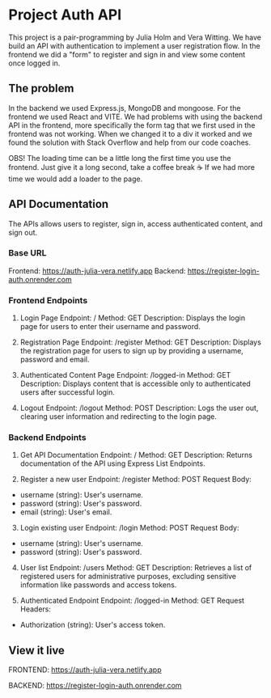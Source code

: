 # Project Auth API

This project is a pair-programming by Julia Holm and Vera Witting. We have build an API with authentication to implement a user registration flow. In the frontend we did a "form" to register and sign in and view some content once logged in.

## The problem

In the backend we used Express.js, MongoDB and mongoose. For the frontend we used React and VITE.
We had problems with using the backend API in the frontend, more specifically the form tag that we first used in the frontend was not working. When we changed it to a div it worked and we found the solution with Stack Overflow and help from our code coaches.

OBS! The loading time can be a little long the first time you use the frontend. Just give it a long second, take a coffee break ☕️
If we had more time we would add a loader to the page.

## API Documentation

The APIs allows users to register, sign in, access authenticated content, and sign out.

### Base URL

Frontend: https://auth-julia-vera.netlify.app
Backend: https://register-login-auth.onrender.com

### Frontend Endpoints

1. Login Page
Endpoint: /
Method: GET
Description: Displays the login page for users to enter their username and password.

2. Registration Page
Endpoint: /register
Method: GET
Description: Displays the registration page for users to sign up by providing a username, password and email.

3. Authenticated Content Page
Endpoint: /logged-in
Method: GET
Description: Displays content that is accessible only to authenticated users after successful login.

4. Logout
Endpoint: /logout
Method: POST
Description: Logs the user out, clearing user information and redirecting to the login page.

### Backend Endpoints

1. Get API Documentation
Endpoint: /
Method: GET
Description: Returns documentation of the API using Express List Endpoints.

2. Register a new user
Endpoint: /register
Method: POST
Request Body:
- username (string): User's username.
- password (string): User's password.
- email (string): User's email.

3. Login existing user
Endpoint: /login
Method: POST
Request Body:
- username (string): User's username.
- password (string): User's password.

4. User list
Endpoint: /users
Method: GET
Description: Retrieves a list of registered users for administrative purposes, excluding sensitive information like passwords and access tokens.

5. Authenticated Endpoint
Endpoint: /logged-in
Method: GET
Request Headers:
- Authorization (string): User's access token.

## View it live

FRONTEND: https://auth-julia-vera.netlify.app

BACKEND: https://register-login-auth.onrender.com
